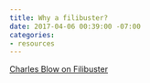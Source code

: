 ```yaml
---
title: Why a filibuster?
date: 2017-04-06 00:39:00 -07:00
categories:
- resources
---
```


[Charles Blow on Filibuster](https://www.nytimes.com/2017/02/02/opinion/fruit-of-a-poison-tree.html?_r=0)